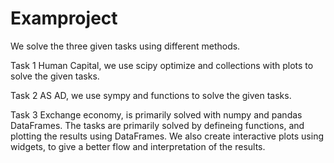 # Examproject

We solve the three given tasks using different methods.

Task 1 Human Capital, we use scipy optimize and collections with plots to solve the given tasks.

Task 2 AS AD, we use sympy and functions to solve the given tasks.

Task 3 Exchange economy, is primarily solved with numpy and pandas DataFrames. The tasks are primarily solved by defineing functions, and plotting the results using DataFrames. We also create interactive plots using widgets, to give a better flow and interpretation of the results.   